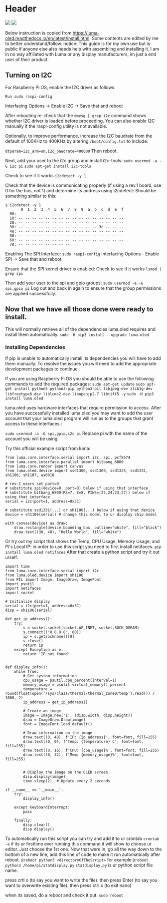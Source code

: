 # Header

<img src="https://github.com/TianYu-00/RPi4_SomeUsefulStuff/blob/main/SH1106_i2cDisplay_RPi4/i2c_oled_128x64_raspberry_pi_wiring.png"/>
<img src="https://github.com/TianYu-00/RPi4_SomeUsefulStuff/blob/main/SH1106_i2cDisplay_RPi4/SDA_SCL_Diagram.png" />


Below instruction is copied from https://luma-oled.readthedocs.io/en/latest/install.html. Some contents are edited by me to better understand/follow.
notice: This guide is for my own use but is public if anyone else also needs help with assembling and installing it. I am in no way affiliated with Luma or any display manufacturers, im just a end user of their product.  

## Turning on I2C
For Raspberry Pi OS, enable the I2C driver as follows:
```
Run sudo raspi-config
```
 Interfacing Options -> Enable I2C -> Save that and reboot

After rebooting re-check that the `dmesg | grep i2c` command shows whether I2C driver is loaded before proceeding. You can also enable I2C manually if the raspi-config utility is not available.

Optionally, to improve performance, increase the I2C baudrate from the default of 100KHz to 400KHz by altering `/boot/config.txt` to include:

`dtparam=i2c_arm=on,i2c_baudrate=400000`
Then reboot.

Next, add your user to the i2c group and install i2c-tools:
`sudo usermod -a -G i2c pi`
`sudo apt-get install i2c-tools`

Check to see if it works
`i2cdetect -y 1`

Check that the device is communicating properly (if using a rev.1 board, use 0 for the bus, not 1) and determine its address using i2cdetect:
Should be something similar to this:
```
$ i2cdetect -y 1
       0  1  2  3  4  5  6  7  8  9  a  b  c  d  e  f
  00:          -- -- -- -- -- -- -- -- -- -- -- -- --
  10: -- -- -- -- -- -- -- -- -- -- -- -- -- -- -- --
  20: -- -- -- -- -- -- -- -- -- -- -- -- -- -- -- --
  30: -- -- -- -- -- -- -- -- -- -- -- -- 3c -- -- --
  40: -- -- -- -- -- -- -- -- -- -- -- -- -- -- -- --
  50: -- -- -- -- -- -- -- -- -- -- -- -- -- -- -- --
  60: -- -- -- -- -- -- -- -- -- -- -- -- -- -- -- --
  70: -- -- -- -- -- -- -- --
```
Enabling The SPI Interface:
`sudo raspi-config`
Interfacing Options - Enable SPI -> Save that and reboot


Ensure that the SPI kernel driver is enabled:
Check to see if it works
`lsmod | grep spi`

Then add your user to the spi and gpio groups:
`sudo usermod -a -G spi,gpio pi`
Log out and back in again to ensure that the group permissions are applied successfully.

## Now that we have all those done were ready to install.
This will normally retrieve all of the dependencies luma.oled requires and install them automatically.
`sudo -H pip3 install --upgrade luma.oled`

### Installing Dependencies
If pip is unable to automatically install its dependencies you will have to add them manually. To resolve the issues you will need to add the appropriate development packages to continue.

If you are using Raspberry Pi OS you should be able to use the following commands to add the required packages:
`sudo apt-get update`
`sudo apt-get install python3 python3-pip python3-pil libjpeg-dev zlib1g-dev libfreetype6-dev liblcms2-dev libopenjp2-7 libtiff5 -y`
`sudo -H pip3 install luma.oled`

luma.oled uses hardware interfaces that require permission to access. After you have successfully installed luma.oled you may want to add the user account that your luma.oled program will run as to the groups that grant access to these interfaces.:

`sudo usermod -a -G spi,gpio,i2c pi`
Replace pi with the name of the account you will be using.


Try this official example script from luma:

```
from luma.core.interface.serial import i2c, spi, pcf8574
from luma.core.interface.parallel import bitbang_6800
from luma.core.render import canvas
from luma.oled.device import ssd1306, ssd1309, ssd1325, ssd1331, sh1106, sh1107, ws0010

# rev.1 users set port=0
# substitute spi(device=0, port=0) below if using that interface
# substitute bitbang_6800(RS=7, E=8, PINS=[25,24,23,27]) below if using that interface
serial = i2c(port=1, address=0x3C)

# substitute ssd1331(...) or sh1106(...) below if using that device
device = sh1106(serial) # change this model to ur display chip model

with canvas(device) as draw:
    draw.rectangle(device.bounding_box, outline="white", fill="black")
    draw.text((30, 40), "Hello World", fill="white")

```

Or try out my script that shows the Temp, CPU Usage, Memory Usage, and Pi's Local IP:
in order to use this script you need to first install netifaces.
`pip install luma.oled netifaces`
After that create a python script and try it out urself.
```
import time
from luma.core.interface.serial import i2c
from luma.oled.device import sh1106
from PIL import Image, ImageDraw, ImageFont
import psutil
import netifaces
import socket

# Initialize display
serial = i2c(port=1, address=0x3C)
disp = sh1106(serial)

def get_ip_address():
    try:
        s = socket.socket(socket.AF_INET, socket.SOCK_DGRAM)
        s.connect(("8.8.8.8", 80))
        ip = s.getsockname()[0]
        s.close()
        return ip
    except Exception as e:
        return 'IP not found'


def display_info():
    while True:
        # Get system information
        cpu_usage = psutil.cpu_percent(interval=1)
        memory_usage = psutil.virtual_memory().percent
        temperature = round(float(open('/sys/class/thermal/thermal_zone0/temp').read()) / 1000, 2)
        ip_address = get_ip_address()

        # Create an image
        image = Image.new('1', (disp.width, disp.height))
        draw = ImageDraw.Draw(image)
        font = ImageFont.load_default()

        # Draw information on the image
        draw.text((0, 48), f'IP: {ip_address}', font=font, fill=255)
        draw.text((0, 0), f'Temp: {temperature} C', font=font, fill=255)
        draw.text((0, 16), f'CPU: {cpu_usage}%', font=font, fill=255)
        draw.text((0, 32), f'Mem: {memory_usage}%', font=font, fill=255)
        

        # Display the image on the OLED screen
        disp.display(image)
        time.sleep(2)  # Update every 2 seconds

if __name__ == '__main__':
    try:
        display_info()

    except KeyboardInterrupt:
        pass

    finally:
        disp.clear()
        disp.display()
```
To automatically run this script you can try and add it to ur crontab
`crontab -e`
if its ur firsttime ever running this command it will show to choose ur editor. Just choose the 1st one.
Now that were in, go all the way down to the bottom of a new line, add this line of code to make it run automatically after reboot.
`@reboot python3 <directoryOfTheScript>`
for example
`@reboot python3 /home/pi/statdisplay.py`
`statdisplay.py` is ur python script file name.

press crtl o (to say you want to write the file). then
press Enter (to say you want to overwrite existing file). then
press ctrl x (to exit nano)

when its saved, do a reboot and check it out.
`sudo reboot`







